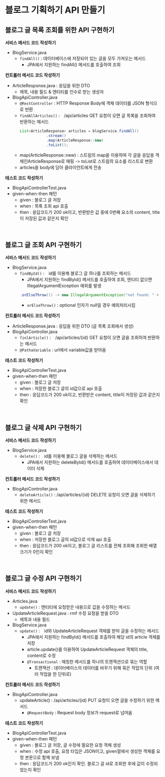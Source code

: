 # 블로그 기획하기 API 만들기

## 블로그 글 목록 조회를 위한 API 구현하기

**서비스 메서드 코드 작성하기**
- BlogService.java 
   - `findAll()` : 데이터베이스에 저장되어 있는 글을 모두 가져오는 메서드
      - JPA에서 지원하는 findAll() 메서드를 호출하여 조회

**컨트롤러 메서드 코드 작성하기**
- ArticleResponse.java : 응답을 위한 DTO
   - 제목, 내용 필드 & 엔티티를 인수로 받는 생성자
- BlogApiController.java
   - `@RestController` : HTTP Response Body에 객체 데이터를 JSON 형식으로 반환
   - `findAllArticles()` :　/api/articles GET 요청이 오면 글 목록을 조회하여 반환하는 메서드
     ```java
     List<ArticleResponse> articles = blogService.findAll()
                 .stream()
                 .map(ArticleResponse::new)
                 .toList();
     ```
   - map(ArticleResponse::new) : 스트림의 map을 이용하여 각 글을 응답용 객체인ArticleResponse로 매핑 -> toList로 스트림의 요소를 리스트로 변환
   - articles을 body에 담아 클라이언트에게 전송

**테스트 코드 작성하기**
- BlogApiControllerTest.java
- given-when-then 패턴
   - given : 블로그 글 저장
   - when : 목록 조회 api 호출
   - then : 응답코드가 200 ok이고, 반환받은 값 중에 0번째 요소의 content, title이 저장된 값과 같은지 확인

<br/>

## 블로그 글 조회 API 구현하기

**서비스 메서드 코드 작성하기**
- BlogService.java 
   - `findById()` :　id를 이용해 블로그 글 하나를 조회하는 메서드
      - JPA에서 지원하는 findById() 메서드를 호출하여 조회, 엔티티 없으면 IllegalArgumentException 예외를 발생
     ```java
     .orElseThrow(() -> new IllegalArgumentException("not found: " + id));
     ```
     - `orElseThrow()` : optional 인자가 null일 경우 예외처리시킴

**컨트롤러 메서드 코드 작성하기**
- ArticleResponse.java : 응답을 위한 DTO (글 목록 조회에서 생성)
- BlogApiController.java
   - `finlArticle()` :　/api/articles/{id} GET 요청이 오면 글을 조회하여 반환하는 메서드
   - `@PathaVariable` : url에서 variable값을 받아옴

**테스트 코드 작성하기**
- BlogApiControllerTest.java
- given-when-then 패턴
   - given : 블로그 글 저장
   - when : 저장한 블로그 글의 id값으로 api 호출
   - then : 응답코드가 200 ok이고, 반환받은 content, title이 저장된 값과 같은지 확인

<br/>

## 블로그 글 삭제 API 구현하기

**서비스 메서드 코드 작성하기**
- BlogService.java 
   - `delete()` :　id를 이용해 블로그 글을 삭제하는 메서드
      - JPA에서 지원하는 deleteById() 메서드를 호출하여 데이터베이스에서 데이터 삭제

**컨트롤러 메서드 코드 작성하기**
- BlogApiController.java
   - `deleteArticle()` : /api/articles/{id} DELETE 요청이 오면 글을 삭제하기 위한 메서드

**테스트 코드 작성하기**
- BlogApiControllerTest.java
- given-when-then 패턴
   - given : 블로그 글 저장
   - when : 저장한 블로그 글의 id값으로 삭제 api 호출
   - then : 응답코드가 200 ok이고, 블로그 글 리스트를 전체 조회해 조회한 배열 크기가 0인지 확인

<br/>

## 블로그 글 수정 API 구현하기

**서비스 메서드 코드 작성하기**
- Articles.java
   - `update()` : 엔티티에 요청받은 내용으로 값을 수정하는 메서드
- UpdateArticleRequest.java : rmf 수정 요청을 받을 DTO
   - 제목과 내용 필드
- BlogService.java 
   - `update()` :　id와 UpdateArticleRequest 객체를 받아 글을 수정하는 메서드
      - JPA에서 지원하는 findById() 메서드를 호출하여 해당 id의 article 객체를 저장
      - article.update()를 이용하여 UpdateArticleRequest 객체의 title, content로 수정
      - `@Transactional` : 매칭한 메서드를 하나의 트랜잭션으로 묶는 역할
           - 트랜잭션 : 데이터베이스의 데이터를 바꾸기 위해 묶은 작업의 단위 (여러 작업을 한 단위로)

**컨트롤러 메서드 코드 작성하기**
- BlogApiController.java
   - updateArticle() : /api/articles/{id} PUT 요청이 오면 글을 수정하기 위한 메서드
        - `@RequestBody` : Request body 정보가 request로 넘어옴

**테스트 코드 작성하기**
- BlogApiControllerTest.java
- given-when-then 패턴
   - given : 블로그 글 저장, 글 수정에 필요한 요청 객체 생성
   - when : 수정 api 호출, 요청 타입은 JSON이고, given절에서 생성한 객체를 요청 본문으로 함께 보냄
   - then : 응답코드가 200 ok인지 확인. 블로그 글 id로 조회한 후에 값이 수정되었는지 확인

